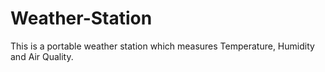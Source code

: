# Weather-Station
This is a portable weather station which measures Temperature, Humidity and Air Quality.
